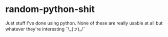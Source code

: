 # random-python-shit
Just stuff I've done using python. None of these are really usable at all but whatever they're interesting ¯\\\_(ツ)_/¯
